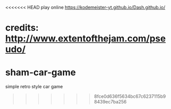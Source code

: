 <<<<<<< HEAD
play online https://kodemeister-yt.github.io/Dash.github.io/

credits: http://www.extentofthejam.com/pseudo/
=======
# sham-car-game
simple retro style car game
>>>>>>> 8fce0d636f5634bc67c6237115b98439ec7ba256
